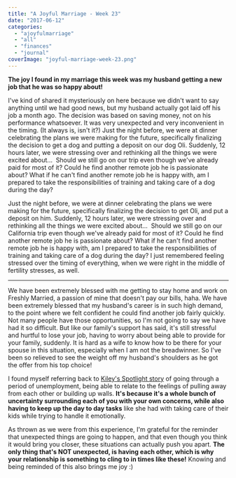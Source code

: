 ```yaml
---
title: "A Joyful Marriage - Week 23"
date: "2017-06-12"
categories: 
  - "ajoyfulmarriage"
  - "all"
  - "finances"
  - "journal"
coverImage: "joyful-marriage-week-23.png"
---
```


**The joy I found in my marriage this week was my husband getting a new job that he was so happy about!**

I've kind of shared it mysteriously on here because we didn't want to say anything until we had good news, but my husband actually got laid off his job a month ago. The decision was based on saving money, not on his performance whatsoever. It was very unexpected and very inconvenient in the timing. (It always is, isn't it?) Just the night before, we were at dinner celebrating the plans we were making for the future, specifically finalizing the decision to get a dog and putting a deposit on our dog Oli. Suddenly, 12 hours later, we were stressing over and rethinking all the things we were excited about...  Should we still go on our trip even though we've already paid for most of it? Could he find another remote job he is passionate about? What if he can't find another remote job he is happy with, am I prepared to take the responsibilities of training and taking care of a dog during the day?

Just the night before, we were at dinner celebrating the plans we were making for the future, specifically finalizing the decision to get Oli, and put a deposit on him. Suddenly, 12 hours later, we were stressing over and rethinking all the things we were excited about...  Should we still go on our California trip even though we've already paid for most of it? Could he find another remote job he is passionate about? What if he can't find another remote job he is happy with, am I prepared to take the responsibilities of training and taking care of a dog during the day? I just remembered feeling stressed over the timing of everything, when we were right in the middle of fertility stresses, as well.

* * *

We have been extremely blessed with me getting to stay home and work on Freshly Married, a passion of mine that doesn't pay our bills, haha. We have been extremely blessed that my husband's career is in such high demand, to the point where we felt confident he could find another job fairly quickly. Not many people have those opportunities, so I'm not going to say we have had it so difficult. But like our family's support has said, it's still stressful and hurtful to lose your job, having to worry about being able to provide for your family, suddenly. It is hard as a wife to know how to be there for your spouse in this situation, especially when I am not the breadwinner. So I've been so relieved to see the weight off my husband's shoulders as he got the offer from his top choice!

I found myself referring back to [Kiley's Spotlight story](https://freshlymarried.com/spotlight-staying-strong-through-unemployment/) of going through a period of unemployment, being able to relate to the feelings of pulling away from each other or building up walls. **It's because it's a whole bunch of uncertainty surrounding each of you with your own concerns, while also having to keep up the day to day tasks** like she had with taking care of their kids while trying to handle it emotionally.

As thrown as we were from this experience, I'm grateful for the reminder that unexpected things are going to happen, and that even though you think it would bring you closer, these situations can actually push you apart. **The only thing that's NOT unexpected, is having each other, which is why your relationship is something to cling to in times like these!** Knowing and being reminded of this also brings me joy :)
